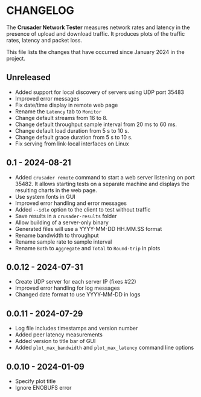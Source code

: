# CHANGELOG

The **Crusader Network Tester** measures network rates and latency
in the presence of upload and download traffic.
It produces plots of the traffic rates,
latency and packet loss.

This file lists the changes that have occurred since January 2024 in the project.

## Unreleased

* Added support for local discovery of servers using UDP port 35483
* Improved error messages
* Fix date/time display in remote web page
* Rename the `Latency` tab to `Monitor`
* Change default streams from 16 to 8.
* Change default throughput sample interval from 20 ms to 60 ms.
* Change default load duration from 5 s to 10 s.
* Change default grace duration from 5 s to 10 s.
* Fix serving from link-local interfaces on Linux

## 0.1 - 2024-08-21

* Added `crusader remote` command to start a web server listening on port 35482.
   It allows starting tests on a separate machine and displays the resulting charts in the web page.
* Use system fonts in GUI
* Improved error handling and error messages
* Added `--idle` option to the client to test without traffic
* Save results in a `crusader-results` folder
* Allow building of a server-only binary
* Generated files will use a YYYY-MM-DD HH.MM.SS format
* Rename bandwidth to throughput
* Rename sample rate to sample interval
* Rename `Both` to `Aggregate` and `Total` to `Round-trip` in plots

## 0.0.12 - 2024-07-31

* Create UDP server for each server IP (fixes #22)
* Improved error handling for log messages
* Changed date format to use YYYY-MM-DD in logs

## 0.0.11 - 2024-07-29

* Log file includes timestamps and version number
* Added peer latency measurements
* Added version to title bar of GUI
* Added `plot_max_bandwidth` and `plot_max_latency` command line options

## 0.0.10 - 2024-01-09

* Specify plot title
* Ignore ENOBUFS error
